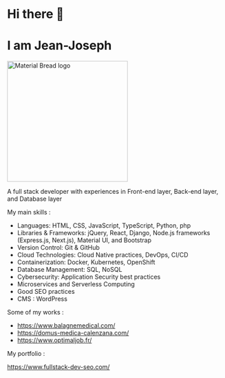 # Hi there 👋

# I am Jean-Joseph

<img width="280" src="https://github.com/Jean-Joooo/Jean-Joooo/assets/124114074/d76adcb2-b1d8-46d0-bd31-b84dc3a7fbe3" alt="Material Bread logo">

A full stack developer with experiences in Front-end layer, Back-end layer, and Database layer

My main skills :
- Languages: HTML, CSS, JavaScript, TypeScript, Python, php
- Libraries & Frameworks: jQuery, React, Django, Node.js frameworks (Express.js, Next.js), Material UI, and Bootstrap
- Version Control: Git & GitHub
- Cloud Technologies: Cloud Native practices, DevOps, CI/CD
- Containerization: Docker, Kubernetes, OpenShift
- Database Management: SQL, NoSQL
- Cybersecurity: Application Security best practices
- Microservices and Serverless Computing
- Good SEO practices
- CMS : WordPress

Some of my works : 

- https://www.balagnemedical.com/
- https://domus-medica-calenzana.com/
- https://www.optimaljob.fr/

My portfolio :

https://www.fullstack-dev-seo.com/

